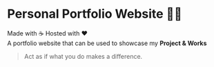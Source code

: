 # Personal Portfolio Website 👨‍🎓
Made with ☕ Hosted with ❤️   
A portfolio website that can be used to showcase my __Project & Works__  
>Act as if what you do makes a difference.